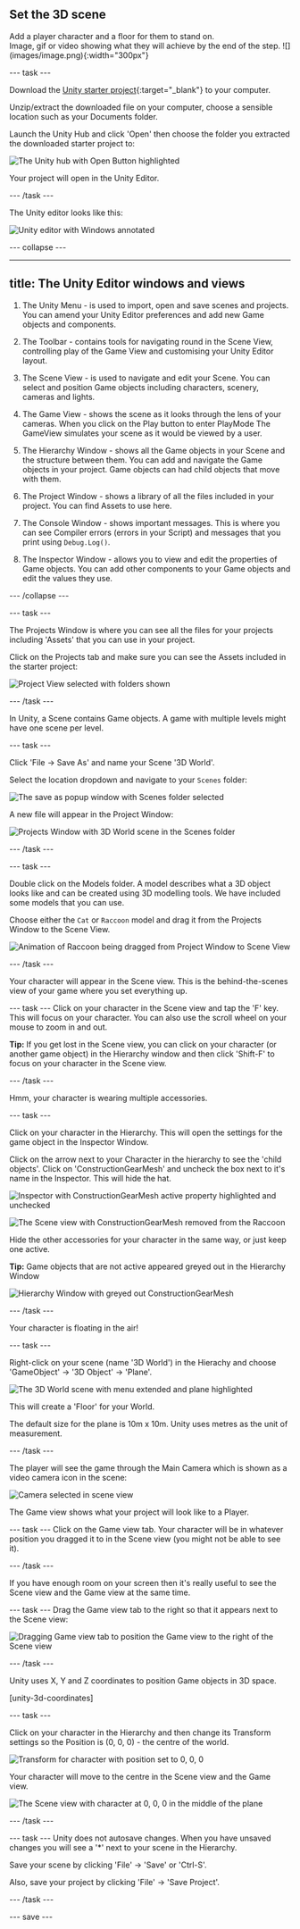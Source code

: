 ## Set the 3D scene

<div style="display: flex; flex-wrap: wrap">
<div style="flex-basis: 200px; flex-grow: 1; margin-right: 15px;">
Add a player character and a floor for them to stand on.
</div>
<div>
Image, gif or video showing what they will achieve by the end of the step. ![](images/image.png){:width="300px"}
</div>
</div>

--- task ---

Download the [Unity starter project](http://rpf.io/unity-starter){:target="_blank"} to your computer. 

Unzip/extract the downloaded file on your computer, choose a sensible location such as your Documents folder. 

Launch the Unity Hub and click 'Open' then choose the folder you extracted the downloaded starter project to: 

![The Unity hub with Open Button highlighted](images/unity-hub.png)

Your project will open in the Unity Editor.

--- /task ---

The Unity editor looks like this:

![Unity editor with Windows annotated](images/unity-editor.png)

--- collapse ---

---
title: The Unity Editor windows and views
---

1. The Unity Menu - is used to import, open and save scenes and projects. You can amend your Unity Editor preferences and add new Game objects and components. 

2. The Toolbar - contains tools for navigating round in the Scene View, controlling play of the Game View and customising your Unity Editor layout. 

3. The Scene View - is used to navigate and edit your Scene. You can select and position Game objects including characters, scenery, cameras and lights.

4. The Game View - shows the scene as it looks through the lens of your cameras. When you click on the Play button to enter PlayMode The GameView simulates your scene as it would be viewed by a user. 

5. The Hierarchy Window - shows all the Game objects in your Scene and the structure between them. You can add and navigate the Game objects in your project. Game objects can had child objects that move with them.

6. The Project Window - shows a library of all the files included in your project. You can find Assets to use here.

7. The Console Window - shows important messages. This is where you can see Compiler errors (errors in your Script) and messages that you print using `Debug.Log()`.

8. The Inspector Window - allows you to view and edit the properties of Game objects. You can add other components to your Game objects and edit the values they use. 

--- /collapse ---

--- task ---

The Projects Window is where you can see all the files for your projects including 'Assets' that you can use in your project.

Click on the Projects tab and make sure you can see the Assets included in the starter project:

![Project View selected with folders shown](images/project-view-folders.png)

--- /task ---

In Unity, a Scene contains Game objects. A game with multiple levels might have one scene per level. 

--- task ---

Click 'File -> Save As' and name your Scene '3D World'. 

Select the location dropdown and navigate to your `Scenes` folder:

![The save as popup window with Scenes folder selected](images/save-scene.png)

A new file will appear in the Project Window:

![Projects Window with 3D World scene in the Scenes folder](images/3dworld-scene.png)

--- /task ---

--- task ---

Double click on the Models folder. A model describes what a 3D object looks like and can be created using 3D modelling tools. We have included some models that you can use. 

Choose either the `Cat` or `Raccoon` model and drag it from the Projects Window to the Scene View.

![Animation of Raccoon being dragged from Project Window to Scene View](images/drag-character.gif)

--- /task ---

Your character will appear in the Scene view. This is the behind-the-scenes view of your game where you set everything up.

--- task ---
Click on your character in the Scene view and tap the 'F' key. This will focus on your character. You can also use the scroll wheel on your mouse to zoom in and out. 

**Tip:** If you get lost in the Scene view, you can click on your character (or another game object) in the Hierarchy window and then click 'Shift-F' to focus on your character in the Scene view.

--- /task ---

Hmm, your character is wearing multiple accessories. 

--- task ---

Click on your character in the Hierarchy. This will open the settings for the game object in the Inspector Window.

Click on the arrow next to your Character in the hierarchy to see the 'child objects'. Click on 'ConstructionGearMesh' and uncheck the box next to it's name in the Inspector. This will hide the hat. 

![Inspector with ConstructionGearMesh active property highlighted and unchecked](images/uncheck-hat-active.png)

![The Scene view with ConstructionGearMesh removed from the Raccoon](images/no-hat-scene.png)

Hide the other accessories for your character in the same way, or just keep one active. 

**Tip:** Game objects that are not active appeared greyed out in the Hierarchy Window

![Hierarchy Window with greyed out ConstructionGearMesh](images/greyed-out-mesh.png)

--- /task ---

Your character is floating in the air! 

--- task ---

Right-click on your scene (name '3D World') in the Hierachy and choose 'GameObject' -> '3D Object' -> 'Plane'. 

![The 3D World scene with menu extended and plane highlighted](images/add-plane.png)

This will create a 'Floor' for your World. 

The default size for the plane is 10m x 10m. Unity uses metres as the unit of measurement. 

--- /task ---

The player will see the game through the Main Camera which is shown as a video camera icon in the scene:

![Camera selected in scene view](images/camera-in-scene.png)

The Game view shows what your project will look like to a Player.

--- task ---
Click on the Game view tab. Your character will be in whatever position you dragged it to in the Scene view (you might not be able to see it). 

--- /task ---

If you have enough room on your screen then it's really useful to see the Scene view and the Game view at the same time. 

--- task ---
Drag the Game view tab to the right so that it appears next to the Scene view:

![Dragging Game view tab to position the Game view to the right of the Scene view](images/side-by-side-views.gif)

--- /task ---

Unity uses X, Y and Z coordinates to position Game objects in 3D space. 

[unity-3d-coordinates]

--- task ---

Click on your character in the Hierarchy and then change its Transform settings so the Position is (0, 0, 0) - the centre of the world.

![Transform for character with position set to 0, 0, 0](images/transform-centre.png)

Your character will move to the centre in the Scene view and the Game view.

![The Scene view with character at 0, 0, 0 in the middle of the plane](images/transform-centre-scene-view.png)

--- /task ---

--- task ---
Unity does not autosave changes. When you have unsaved changes you will see a '*' next to your scene in the Hierarchy.

Save your scene by clicking 'File' -> 'Save' or 'Ctrl-S'. 

Also, save your project by clicking 'File' -> 'Save Project'.

--- /task ---

--- save ---